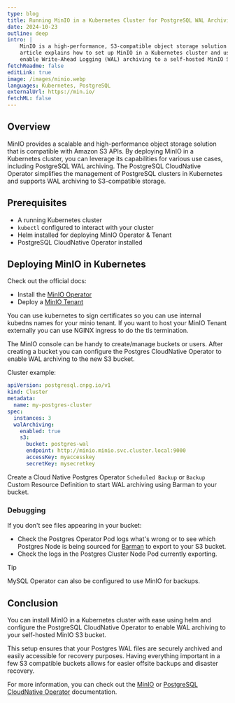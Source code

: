 ```yaml
---
type: blog
title: Running MinIO in a Kubernetes Cluster for PostgreSQL WAL Archiving
date: 2024-10-23
outline: deep
intro: |
    MinIO is a high-performance, S3-compatible object storage solution that can be deployed in a Kubernetes cluster. This
    article explains how to set up MinIO in a Kubernetes cluster and use it with the PostgreSQL CloudNative Operator to
    enable Write-Ahead Logging (WAL) archiving to a self-hosted MinIO S3 bucket.
fetchReadme: false
editLink: true
image: /images/minio.webp
languages: Kubernetes, PostgreSQL
externalUrl: https://min.io/
fetchML: false
---
```

<!--suppress CheckEmptyScriptTag, HtmlUnknownAttribute, ES6UnusedImports -->
<script setup>
 import ArticleItem from '/components/ArticleItem.vue';
 import ArticleFooter from '/components/ArticleFooter.vue';
</script>
<ArticleItem :frontmatter="$frontmatter"/>

## Overview

MinIO provides a scalable and high-performance object storage solution that is compatible with Amazon S3 APIs. By
deploying MinIO in a Kubernetes cluster, you can leverage its capabilities for various use cases, including PostgreSQL
WAL archiving. The PostgreSQL CloudNative Operator simplifies the management of PostgreSQL clusters in Kubernetes and
supports WAL archiving to S3-compatible storage.

## Prerequisites

- A running Kubernetes cluster
- `kubectl` configured to interact with your cluster
- Helm installed for deploying MinIO Operator & Tenant
- PostgreSQL CloudNative Operator installed

## Deploying MinIO in Kubernetes

Check out the official docs:

- Install
  the [MinIO Operator](https://min.io/docs/minio/kubernetes/upstream/operations/install-deploy-manage/deploy-operator-helm.html)
- Deploy a [MinIO Tenant](https://min.io/docs/minio/kubernetes/upstream/operations/deploy-manage-tenants.html)

You can use kubernetes to sign certificates so you can use internal kubedns names for your minio tenant.
If you want to host your MinIO Tenant externally you can use NGINX ingress to do the tls termination.

The MinIO console can be handy to create/manage buckets or users.
After creating a bucket you can configure the Postgres CloudNative Operator to enable WAL archiving to the new S3
bucket.

Cluster example:

```yaml
apiVersion: postgresql.cnpg.io/v1
kind: Cluster
metadata:
  name: my-postgres-cluster
spec:
  instances: 3
  walArchiving:
    enabled: true
    s3:
      bucket: postgres-wal
      endpoint: http://minio.minio.svc.cluster.local:9000
      accessKey: myaccesskey
      secretKey: mysecretkey
```

Create a Cloud Native Postgres Operator `Scheduled Backup` or `Backup` Custom Resource Definition to start WAL archiving
using Barman to your bucket.

### Debugging

If you don't see files appearing in your bucket:

- Check the Postgres Operator Pod logs what's wrong or to see which Postgres Node is being sourced
  for [Barman](https://cloudnative-pg.io/documentation/1.16/backup_recovery/) to export to your S3 bucket.
- Check the logs in the Postgres Cluster Node Pod currently exporting.

> [!TIP]
> MySQL Operator can also be configured to use MinIO for backups.

## Conclusion

You can install MinIO in a Kubernetes cluster with ease using helm and configure the PostgreSQL CloudNative Operator to
enable WAL archiving to your self-hosted MinIO S3 bucket.

This setup ensures that your Postgres WAL files are securely archived and easily accessible for recovery purposes.
Having everything important in a few S3 compatible buckets allows for easier offsite backups and disaster recovery.

For more information, you can check out the [MinIO](https://docs.min.io/) or
[PostgreSQL CloudNative Operator](https://cloudnative-pg.io/) documentation.


